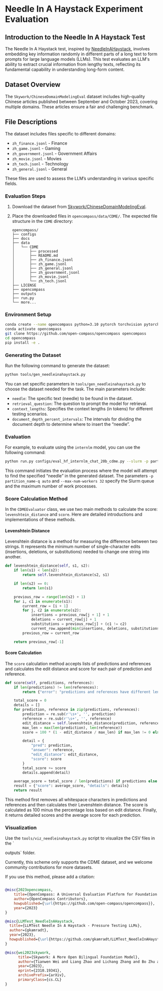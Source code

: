 # Needle In A Haystack Experiment Evaluation

## Introduction to the Needle In A Haystack Test

The Needle In A Haystack test, inspired by [NeedleInAHaystack](https://github.com/gkamradt/LLMTest_NeedleInAHaystack/blob/main/LLMNeedleHaystackTester.py), involves embedding key information randomly in different parts of a long text to form prompts for large language models (LLMs). This test evaluates an LLM's ability to extract crucial information from lengthy texts, reflecting its fundamental capability in understanding long-form content.

## Dataset Overview

The `Skywork/ChineseDomainModelingEval` dataset includes high-quality Chinese articles published between September and October 2023, covering multiple domains. These articles ensure a fair and challenging benchmark.

## File Descriptions

The dataset includes files specific to different domains:

- `zh_finance.jsonl` - Finance
- `zh_game.jsonl` - Gaming
- `zh_government.jsonl` - Government Affairs
- `zh_movie.jsonl` - Movies
- `zh_tech.jsonl` - Technology
- `zh_general.jsonl` - General

These files are used to assess the LLM’s understanding in various specific fields.

### Evaluation Steps

1. Download the dataset from [Skywork/ChineseDomainModelingEval](https://huggingface.co/datasets/Skywork/ChineseDomainModelingEval/tree/main).

2. Place the downloaded files in `opencompass/data/CDME/`. The expected file structure in the `CDME` directory:

   ```
   opencompass/
   ├── configs
   ├── docs
   ├── data
   │   └── CDME
   │       ├── processed
   │       ├── README.md
   │       ├── zh_finance.jsonl
   │       ├── zh_game.jsonl
   │       ├── zh_general.jsonl
   │       ├── zh_government.jsonl
   │       ├── zh_movie.jsonl
   │       └── zh_tech.jsonl
   ├── LICENSE
   ├── opencompass
   ├── outputs
   ├── run.py
   └── more...
   ```

### Environment Setup

```bash
conda create --name opencompass python=3.10 pytorch torchvision pytorch-cuda -c nvidia -c pytorch -y
conda activate opencompass
git clone https://github.com/open-compass/opencompass opencompass
cd opencompass
pip install -e .
```

### Generating the Dataset

Run the following command to generate the dataset:

```bash
python tools/gen_needleinahaystack.py
```

You can set specific parameters in `tools/gen_needleinahaystack.py` to choose the dataset needed for the task. The main parameters include:

- `needle`: The specific text (needle) to be found in the dataset.
- `retrieval_question`: The question to prompt the model for retrieval.
- `context_lengths`: Specifies the context lengths (in tokens) for different testing scenarios.
- `document_depth_percent_intervals`: The intervals for dividing the document depth to determine where to insert the “needle”.

### Evaluation

For example, to evaluate using the `internlm` model, you can use the following command:

```bash
python run.py configs/eval_hf_internlm_chat_20b_cdme.py --slurm -p partition_name-q auto --max-num-workers 32
```

This command initiates the evaluation process where the model will attempt to find the specified “needle” in the generated dataset. The parameters `-p partition_name-q auto` and `--max-num-workers 32` specify the Slurm queue and the maximum number of work processes.

### Score Calculation Method

In the `CDMEEvaluator` class, we use two main methods to calculate the score: `levenshtein_distance` and `score`. Here are detailed introductions and implementations of these methods.

#### Levenshtein Distance

Levenshtein distance is a method for measuring the difference between two strings. It represents the minimum number of single-character edits (insertions, deletions, or substitutions) needed to change one string into another.

```python
def levenshtein_distance(self, s1, s2):
    if len(s1) < len(s2):
        return self.levenshtein_distance(s2, s1)

    if len(s2) == 0:
        return len(s1)

    previous_row = range(len(s2) + 1)
    for i, c1 in enumerate(s1):
        current_row = [i + 1]
        for j, c2 in enumerate(s2):
            insertions = previous_row[j + 1] + 1
            deletions = current_row[j] + 1
            substitutions = previous_row[j] + (c1 != c2)
            current_row.append(min(insertions, deletions, substitutions))
        previous_row = current_row

    return previous_row[-1]
```

#### Score Calculation

The `score` calculation method accepts lists of predictions and references and calculates the edit distance and score for each pair of prediction and reference.

```python
def score(self, predictions, references):
    if len(predictions) != len(references):
        return {"error": "predictions and references have different lengths"}

    total_score = 0
    details = []
    for prediction, reference in zip(predictions, references):
        prediction = re.sub(r'\s+', '', prediction)
        reference = re.sub(r'\s+', '', reference)
        edit_distance = self.levenshtein_distance(prediction, reference)
        max_len = max(len(prediction), len(reference))
        score = 100 * (1 - edit_distance / max_len) if max_len != 0 else 100

        detail = {
            "pred": prediction,
            "answer": reference,
            "edit_distance": edit_distance,
            "score": score
        }
        total_score += score
        details.append(detail)

    average_score = total_score / len(predictions) if predictions else 0
    result = {"score": average_score, "details": details}
    return result
```

This method first removes all whitespace characters in predictions and references and then calculates their Levenshtein distance. The score is calculated as 100 minus the percentage loss based on edit distance. Finally, it returns detailed scores and the average score for each prediction.

### Visualization

Use the `tools/viz_needleinahaystack.py` script to visualize the CSV files in the \`

outputs\` folder.

Currently, this scheme only supports the CDME dataset, and we welcome community contributions for more datasets.

If you use this method, please add a citation:

```bibtex

@misc{2023opencompass,
    title={OpenCompass: A Universal Evaluation Platform for Foundation Models},
    author={OpenCompass Contributors},
    howpublished={\url{https://github.com/open-compass/opencompass}},
    year={2023}
}

@misc{LLMTest_NeedleInAHaystack,
  title={LLMTest Needle In A Haystack - Pressure Testing LLMs},
  author={gkamradt},
  year={2023},
  howpublished={\url{https://github.com/gkamradt/LLMTest_NeedleInAHaystack}}
}

@misc{wei2023skywork,
      title={Skywork: A More Open Bilingual Foundation Model},
      author={Tianwen Wei and Liang Zhao and Lichang Zhang and Bo Zhu and Lijie Wang and Haihua Yang and Biye Li and Cheng Cheng and Weiwei Lü and Rui Hu and Chenxia Li and Liu Yang and Xilin Luo and Xuejie Wu and Lunan Liu and Wenjun Cheng and Peng Cheng and Jianhao Zhang and Xiaoyu Zhang and Lei Lin and Xiaokun Wang and Yutuan Ma and Chuanhai Dong and Yanqi Sun and Yifu Chen and Yongyi Peng and Xiaojuan Liang and Shuicheng Yan and Han Fang and Yahui Zhou},
      year={2023},
      eprint={2310.19341},
      archivePrefix={arXiv},
      primaryClass={cs.CL}
}

```

